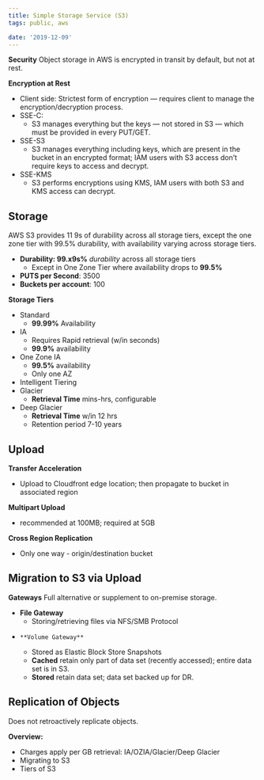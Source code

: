 ```yaml
---
title: Simple Storage Service (S3)
tags: public, aws

date: '2019-12-09'
---
```


**Security**
Object storage in AWS is encrypted in transit by default, but not at rest.

**Encryption at Rest**

- Client side: Strictest form of encryption — requires client to manage the encryption/decryption process.
- SSE-C:
  - S3 manages everything but the keys — not stored in S3 — which must be provided in every PUT/GET.
- SSE-S3
  - S3 manages everything including keys, which are present in the bucket in an encrypted format; IAM users with S3 access don’t require keys to access and decrypt.
- SSE-KMS
  - S3 performs encryptions using KMS, IAM users with both S3 and KMS access can decrypt.

## Storage

AWS S3 provides 11 9s of durability across all storage tiers, except the one zone tier with 99.5% durability, with availability varying across storage tiers.

- **Durability: 99.x9s%** _durability_ across all storage tiers
  - Except in One Zone Tier where availability drops to **99.5%**
- **PUTS per Second**: 3500
- **Buckets per account**: 100

**Storage Tiers**

- Standard
  - **99.99%** Availability
- IA
  - Requires Rapid retrieval (w/in seconds)
  - **99.9%** availability
- One Zone IA
  - **99.5%** availability
  - Only one AZ
- Intelligent Tiering
- Glacier
  - **Retrieval Time** mins-hrs, configurable
- Deep Glacier
  - **Retrieval Time** w/in 12 hrs
  - Retention period 7-10 years

## Upload

**Transfer Acceleration**

- Upload to Cloudfront edge location; then propagate to bucket in associated region

**Multipart Upload**

- recommended at 100MB; required at 5GB

**Cross Region Replication**

- Only one way - origin/destination bucket

## Migration to S3 via Upload

**Gateways**
Full alternative or supplement to on-premise storage.

- **File Gateway**
  - Storing/retrieving files via NFS/SMB Protocol
-     **Volume Gateway**
  - Stored as Elastic Block Store Snapshots
  - **Cached** retain only part of data set (recently accessed); entire data set is in S3.
  - **Stored** retain data set; data set backed up for DR.

## Replication of Objects

Does not retroactively replicate objects.

**Overview:**

- Charges apply per GB retrieval: IA/OZIA/Glacier/Deep Glacier
- Migrating to S3
- Tiers of S3
